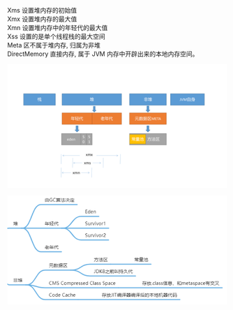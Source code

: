 Xms 设置堆内存的初始值  
Xmx 设置堆内存的最大值  
Xmn 设置堆内存中的年轻代的最大值  
Xss 设置的是单个线程栈的最大空间  
Meta 区不属于堆内存, 归属为非堆  
DirectMemory 直接内存, 属于 JVM 内存中开辟出来的本地内存空间。

![image text](https://github.com/Impermanance/JavaCourseCodes/blob/master/01jvm/src/main/java/com/java/jvm/homework/%E7%AC%AC%E4%BA%8C%E9%A2%98%E5%9B%BE.png)

![image text](https://github.com/Impermanance/JavaCourseCodes/blob/master/01jvm/src/main/java/com/java/jvm/homework/%E5%A0%86%E5%92%8C%E9%9D%9E%E5%A0%86.png)
